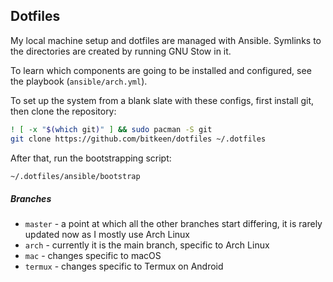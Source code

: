 ## Dotfiles

My local machine setup and dotfiles are managed with Ansible.
Symlinks to the directories are created by running GNU Stow in it.

To learn which components are going to be installed and configured, see the playbook (`ansible/arch.yml`).

To set up the system from a blank slate with these configs, first install git, then clone the repository:
```sh
! [ -x "$(which git)" ] && sudo pacman -S git
git clone https://github.com/bitkeen/dotfiles ~/.dotfiles
```

After that, run the bootstrapping script:
```sh
~/.dotfiles/ansible/bootstrap
```

##### Branches
- `master` - a point at which all the other branches start differing, it is rarely updated now as I mostly use Arch Linux
- `arch` - currently it is the main branch, specific to Arch Linux
- `mac` - changes specific to macOS
- `termux` - changes specific to Termux on Android
